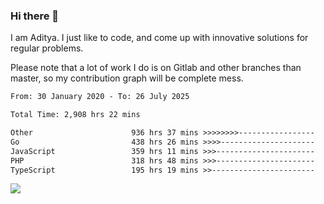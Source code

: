 ### Hi there 👋

I am Aditya. I just like to code, and come up with innovative solutions for regular problems.

Please note that a lot of work I do is on Gitlab and other branches than master, so my contribution graph will be complete mess.

<!--START_SECTION:waka-->

```txt
From: 30 January 2020 - To: 26 July 2025

Total Time: 2,908 hrs 22 mins

Other                      936 hrs 37 mins >>>>>>>>-----------------   32.20 %
Go                         438 hrs 26 mins >>>>---------------------   15.08 %
JavaScript                 359 hrs 11 mins >>>----------------------   12.35 %
PHP                        318 hrs 48 mins >>>----------------------   10.96 %
TypeScript                 195 hrs 19 mins >>-----------------------   06.72 %
```

<!--END_SECTION:waka-->

![](https://komarev.com/ghpvc/?username=BrainBuzzer)
